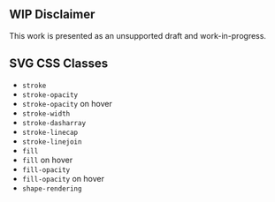 ## WIP Disclaimer

This work is presented as an unsupported draft and work-in-progress.

## SVG CSS Classes

- `stroke`
- `stroke-opacity`
- `stroke-opacity` on hover
- `stroke-width`
- `stroke-dasharray`
- `stroke-linecap`
- `stroke-linejoin`
- `fill`
- `fill` on hover
- `fill-opacity`
- `fill-opacity` on hover
- `shape-rendering`
